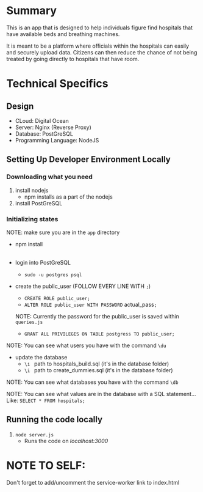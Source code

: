 
# Summary

This is an app that is designed to help individuals figure find hospitals that have available beds and breathing machines.

It is meant to be a platform where officials within the hospitals can easily and securely upload data. Citizens can then reduce the chance of not being treated by going directly to hospitals that have room.


# Technical Specifics

## Design
* CLoud: Digital Ocean
* Server: Nginx (Reverse Proxy)
* Database: PostGreSQL
* Programming Language: NodeJS

## Setting Up Developer Environment Locally
### Downloading what you need
1. install nodejs
    * npm installs as a part of the nodejs
1. install PostGreSQL

### Initializing states
NOTE: make sure you are in the `app` directory

* npm install
<br></br>
* login into PostGreSQL
    * `sudo -u postgres psql`
* create the public_user (FOLLOW EVERY LINE WITH `;`)
    * `CREATE ROLE public_user;`
    * `ALTER ROLE public_user WITH PASSWORD` actual_pass`;`
    
    NOTE: Currently the password for the public_user is saved within `queries.js`
    * `GRANT ALL PRIVILEGES ON TABLE postgress TO public_user;`
    
NOTE: You can see what users you have with the command `\du`
* update the database
   * `\i ` path to hospitals_build.sql (it's in the database folder)
   * `\i ` path to create_dummies.sql (it's in the database folder)
   
NOTE: You can see what databases you have with the command `\db`

NOTE: You can see what values are in the database with a SQL statement... Like: `SELECT * FROM hospitals;`
   
    

## Running the code locally
1. `node server.js`
    * Runs the code on _localhost:3000_

# NOTE TO SELF:

Don't forget to add/uncomment the service-worker link to index.html
